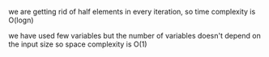 we are getting rid of half elements in every iteration, 
so time complexity is O(logn)

we have used few variables but the number of variables doesn't depend on the input size
so space complexity is O(1)